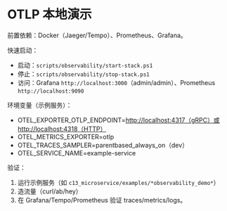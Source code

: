 # OTLP 本地演示

前置依赖：Docker（Jaeger/Tempo）、Prometheus、Grafana。

快速启动：

- 启动：`scripts/observability/start-stack.ps1`
- 停止：`scripts/observability/stop-stack.ps1`
- 访问：Grafana `http://localhost:3000`（admin/admin）、Prometheus `http://localhost:9090`

环境变量（示例服务）：

- OTEL_EXPORTER_OTLP_ENDPOINT=<http://localhost:4317（gRPC）或> <http://localhost:4318（HTTP）>
- OTEL_METRICS_EXPORTER=otlp
- OTEL_TRACES_SAMPLER=parentbased_always_on（dev）
- OTEL_SERVICE_NAME=example-service

验证：

1. 运行示例服务（如 `c13_microservice/examples/*observability_demo*`）
2. 造流量（curl/ab/hey）
3. 在 Grafana/Tempo/Prometheus 验证 traces/metrics/logs。
